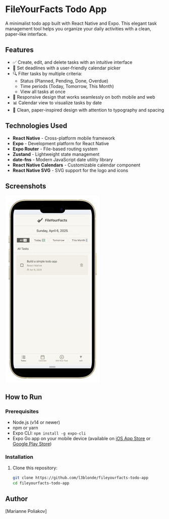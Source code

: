 # FileYourFacts Todo App

A minimalist todo app built with React Native and Expo. 
This elegant task management tool helps you organize your daily activities with a clean, paper-like interface.

## Features

- ✅ Create, edit, and delete tasks with an intuitive interface
- 📅 Set deadlines with a user-friendly calendar picker
- 🔍 Filter tasks by multiple criteria:
    - Status (Planned, Pending, Done, Overdue)
    - Time periods (Today, Tomorrow, This Month)
    - View all tasks at once
- 📱 Responsive design that works seamlessly on both mobile and web
- 📊 Calendar view to visualize tasks by date
- 🎨 Clean, paper-inspired design with attention to typography and spacing

## Technologies Used

- **React Native** - Cross-platform mobile framework
- **Expo** - Development platform for React Native
- **Expo Router** - File-based routing system
- **Zustand** - Lightweight state management
- **date-fns** - Modern JavaScript date utility library
- **React Native Calendars** - Customizable calendar component
- **React Native SVG** - SVG support for the logo and icons

## Screenshots

<div>
  <img src="screenshots/overview.png" alt="Overview Screen" width="300"/>
</div>

## How to Run

### Prerequisites

- Node.js (v14 or newer)
- npm or yarn
- Expo CLI: `npm install -g expo-cli`
- Expo Go app on your mobile device (available on [iOS App Store](https://apps.apple.com/app/expo-go/id982107779) or [Google Play Store](https://play.google.com/store/apps/details?id=host.exp.exponent))

### Installation

1. Clone this repository:
   ```bash
   git clone https://github.com/l3blonde/fileyourfacts-todo-app
   cd fileyourfacts-todo-app

## Author

[Marianne Poliakov]
